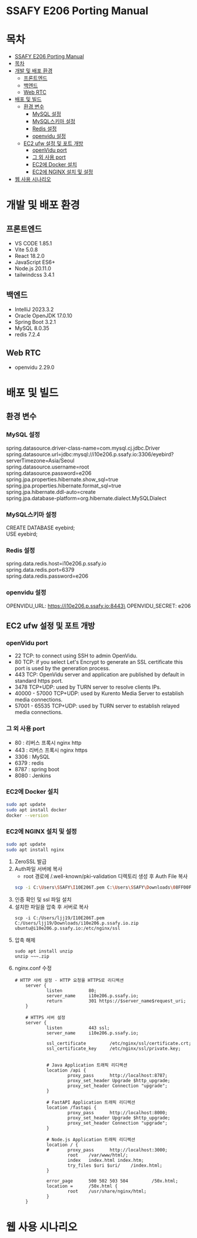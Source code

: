 # SSAFY E206 Porting Manual

# 목차

- [SSAFY E206 Porting Manual](#ssafy-e206-porting-manual)
- [목차](#목차)
- [개발 및 배포 환경](#개발-및-배포-환경)
  - [프론트엔드](#프론트엔드)
  - [백엔드](#백엔드)
  - [Web RTC](#web-rtc)
- [배포 및 빌드](#배포-및-빌드)
  - [환경 변수](#환경-변수)
    - [MySQL 설정](#mysql-설정)
    - [MySQL스키마 설정](#mysql스키마-설정)
    - [Redis 설정](#redis-설정)
    - [openvidu 설정](#openvidu-설정)
  - [EC2 ufw 설정 및 포트 개방](#ec2-ufw-설정-및-포트-개방)
    - [openVidu port](#openvidu-port)
    - [그 외 사용 port](#그-외-사용-port)
    - [EC2에 Docker 설치](#ec2에-docker-설치)
    - [EC2에 NGINX 설치 및 설정](#ec2에-nginx-설치-및-설정)
- [웹 사용 시나리오](#웹-사용-시나리오)

# 개발 및 배포 환경

## 프론트엔드

- VS CODE 1.85.1
- Vite 5.0.8
- React 18.2.0
- JavaScript ES6+
- Node.js 20.11.0
- tailwindcss 3.4.1

## 백엔드

- IntelliJ 2023.3.2
- Oracle OpenJDK 17.0.10
- Spring Boot 3.2.1
- MySQL 8.0.35
- redis 7.2.4

## Web RTC

- openvidu 2.29.0

# 배포 및 빌드

## 환경 변수

### MySQL 설정

spring.datasource.driver-class-name=com.mysql.cj.jdbc.Driver\
spring.datasource.url=jdbc:mysql://i10e206.p.ssafy.io:3306/eyebird?serverTimezone=Asia/Seoul\
spring.datasource.username=root\
spring.datasource.password=e206\
spring.jpa.properties.hibernate.show_sql=true\
spring.jpa.properties.hibernate.format_sql=true\
spring.jpa.hibernate.ddl-auto=create\
spring.jpa.database-platform=org.hibernate.dialect.MySQLDialect

### MySQL스키마 설정

CREATE DATABASE eyebird;\
USE eyebird;

### Redis 설정

spring.data.redis.host=i10e206.p.ssafy.io\
spring.data.redis.port=6379\
spring.data.redis.password=e206

### openvidu 설정

OPENVIDU_URL: https://i10e206.p.ssafy.io:8443\
OPENVIDU_SECRET: e206

## EC2 ufw 설정 및 포트 개방

### openVidu port

- 22 TCP: to connect using SSH to admin OpenVidu.
- 80 TCP: if you select Let's Encrypt to generate an SSL certificate this port is used by the generation process.
- 443 TCP: OpenVidu server and application are published by default in standard https port.
- 3478 TCP+UDP: used by TURN server to resolve clients IPs.
- 40000 - 57000 TCP+UDP: used by Kurento Media Server to establish media connections.
- 57001 - 65535 TCP+UDP: used by TURN server to establish relayed media connections.

### 그 외 사용 port

- 80 : 리버스 프록시 nginx http
- 443 : 리버스 프록시 nginx https
- 3306 : MySQL
- 6379 : redis
- 8787 : spring boot
- 8080 : Jenkins

### EC2에 Docker 설치

```bash
sudo apt update
sudo apt install docker
docker --version
```
### EC2에 NGINX 설치 및 설정

```bash
sudo apt update
sudo apt install nginx
```

1. ZeroSSL 발급
2. Auth파일 서버에 복사
   - root 경로에 /.well-known/pki-validation 디렉토리 생성 후 Auth File 복사
    ``` bash
    scp -i C:\Users\SSAFY\I10E206T.pem C:\Users\SSAFY\Downloads\08FF00F1AC7C3F50ABB7A680EB3212E5.txt ubuntu@i10e206.p.ssafy.io:/var/www/html/.well-known/pki-vlaidation
    ```
3. 인증 확인 및 ssl 파일 설치
4. 설치한 파일을 압축 후 서버로 복사
    ```
    scp -i C:/Users/ljj19/I10E206T.pem C:/Users/ljj19/Downloads/i10e206.p.ssafy.io.zip ubuntu@i10e206.p.ssafy.io:/etc/nginx/ssl
    ```
5. 압축 해제
    ```
    sudo apt install unzip
    unzip ~~~.zip
    ```
6. nginx.conf 수정
    ```
    # HTTP 서버 설정 - HTTP 요청을 HTTPS로 리디렉션
        server {
                listen          80;
                server_name     i10e206.p.ssafy.io;
                return          301 https://$server_name$request_uri;
        }

        # HTTPS 서버 설정
        server {
                listen          443 ssl;
                server_name     i10e206.p.ssafy.io;

                ssl_certificate         /etc/nginx/ssl/certificate.crt;
                ssl_certificate_key     /etc/nginx/ssl/private.key;


                # Java Application 트래픽 리디렉션
                location /api {
                        proxy_pass      http://localhost:8787;
                        proxy_set_header Upgrade $http_upgrade;
                        proxy_set_header Connection "upgrade";
                }

                # FastAPI Application 트래픽 리디렉션
                location /fastapi {
                        proxy_pass      http://localhost:8000;
                        proxy_set_header Upgrade $http_upgrade;
                        proxy_set_header Connection "upgrade";
                }

                # Node.js Application 트래픽 리디렉션
                location / {
                #       proxy_pass      http://localhost:3000;
                        root    /var/www/html/;
                        index   index.html index.htm;
                        try_files $uri $uri/    /index.html;
                }

                error_page      500 502 503 504         /50x.html;
                location =      /50x.html {
                        root    /usr/share/nginx/html;
                }
        }
    ```
    
# 웹 사용 시나리오
